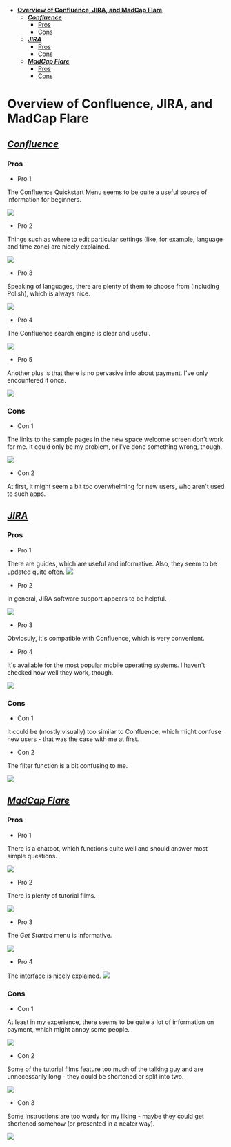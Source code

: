 - [**Overview of Confluence, JIRA, and MadCap Flare**](#overview-of-confluence-jira-and-madcap-flare)
  - [**_Confluence_**](#confluence)
    - [Pros](#pros)
    - [Cons](#cons)
  - [**_JIRA_**](#jira)
    - [Pros](#pros-1)
    - [Cons](#cons-1)
  - [**_MadCap Flare_**](#madcap-flare)
    - [Pros](#pros-2)
    - [Cons](#cons-2)

# **Overview of Confluence, JIRA, and MadCap Flare**
## [**_Confluence_**](https://www.atlassian.com/pl/software/confluence)
### Pros
* Pro 1

The Confluence Quickstart Menu seems to be quite a useful source of information for beginners.

![](/quick.png)
* Pro 2

Things such as where to edit particular settings (like, for example, language and time zone) are nicely explained.

![](/sets.png)
* Pro 3

Speaking of languages, there are plenty of them to choose from (including Polish), which is always nice.

![](/lang.png)
* Pro 4

The Confluence search engine is clear and useful.

![](/xx.png)
* Pro 5

Another plus is that there is no pervasive info about payment. I've only encountered it once.

![](/money.png)
### Cons
* Con 1

The links to the sample pages in the new space welcome screen don't work for me. It could only be my problem, or I've done something wrong, though.

![](/link.png)
* Con 2
  
At first, it might seem a bit too overwhelming for new users, who aren't used to such apps.

## [**_JIRA_**](https://www.atlassian.com/pl/software/jira)
### Pros
* Pro 1

There are guides, which are useful and informative. Also, they seem to be updated quite often. 
![](/guide.png)

* Pro 2

In general, JIRA software support appears to be helpful.

![](/jir.png)
* Pro 3

Obviosuly, it's compatible with Confluence, which is very convenient.
* Pro 4

It's available for the most popular mobile operating systems. I haven't checked how well they work, though.

![](/mob.png)


### Cons
* Con 1

It could be (mostly visually) too similar to Confluence, which might confuse new users - that was the case with me at first.
* Con 2

The filter function is a bit confusing to me.

![](/filt.png)

## [**_MadCap Flare_**](https://www.madcapsoftware.com/products/flare/)
### Pros
* Pro 1

There is a chatbot, which functions quite well and should answer most simple questions.

![](/flare.png)
* Pro 2

There is plenty of tutorial films.

![](/film.png)
* Pro 3

The _Get Started_ menu is informative.

![](/helpp.png)
* Pro 4

The interface is nicely explained.
![](/interf.png)

### Cons
* Con 1

At least in my experience, there seems to be quite a lot of information on payment, which might annoy some people.

![](/cash.png)
* Con 2

Some of the tutorial films feature too much of the talking guy and are unnecessarily long - they could be shortened or split into two.

![](/disc.png)
* Con 3

Some instructions are too wordy for my liking - maybe they could get shortened somehow (or presented in a neater way).

![](/wordy.png)

